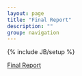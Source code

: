 ```yaml
---
layout: page
title: "Final Report"
description: ""
group: navigation
---
```

{% include JB/setup %}

<a href="https://dl.dropboxusercontent.com/u/261357/spinbit/SpinBit.pdf"> Final Report </a>
